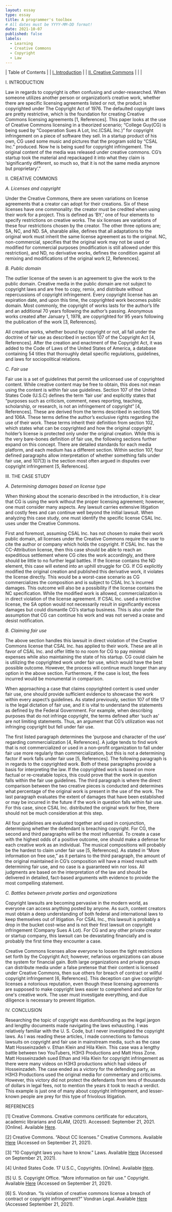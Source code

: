 ```yaml
---
layout: essay
type: essay
title: A programmer's toolbox
# All dates must be YYYY-MM-DD format!
date: 2021-10-07
published: false
labels:
  - Learning
  - Creative Commons
  - Copyright
  - Law
---
```


| Table of Contents |
| <a href="#i-introduction" rel="noopener noreferrer">I. Introduction</a> |
| <a href="#ii-creative-commons" rel="noopener noreferrer">II. Creative Commons</a> |
|  |

I. INTRODUCTION

Law in regards to copyright is often confusing and under-researched. When someone utilizes another person or organization’s creative work, whether there are specific licensing agreements listed or not, the product is copyrighted under The Copyright Act of 1976. The defaulted copyright laws are pretty restrictive, which is the foundation for creating Creative Commons licensing agreements [1, References]. This paper looks at the use of Creative Commons licensing in a theorized scenario; “College Guy(CG) is being sued by “Cooperation Sues A Lot, Inc.(CSAL Inc.)” for copyright infringement on a piece of software they sell. In a startup product of his own, CG used some music and pictures that the program sold by “CSAL Inc.” produced. Now he is being sued for copyright infringement. The original content of the media was released under creative commons. CG’s startup took the material and repackaged it into what they claim is ‘significantly different, so much so, that it is not the same media anymore but proprietary’.”
  
II. CREATIVE COMMONS

*A. Licenses and copyright*

Under the Creative Commons, there are seven variations on license agreements that a creator can adopt for their creations. Six of these licenses have one commonality: the creator must be credited when using their work for a project.  This is defined as ‘BY,’ one of four elements to specify restrictions on creative works. The six licenses are variations of these four restrictions chosen by the creator. The other three options are; SA, NC, and ND. SA, sharable alike, defines that all adaptations to the original work must inherit the same license agreement as to the original. NC, non-commercial, specifies that the original work may not be used or modified for commercial purposes (modification is still allowed under this restriction), and ND, no derivative works, defines the condition against all remixing and modifications of the original work [2, References]. 

*B. Public domain*

The outlier license of the seven is an agreement to give the work to the public domain. Creative media in the public domain are not subject to copyright laws and are free to copy, remix, and distribute without repercussions of copyright infringement. Every copyright license has an expiration date, and upon this time, the copyrighted work becomes public domain. Most commonly, the copyright of works lasts for the author’s life and an additional 70 years following the author’s passing. Anonymous works created after January 1, 1978, are copyrighted for 95 years following the publication of the work [3, References].

All creative works, whether bound by copyright or not, all fall under the doctrine of fair use as described in section 107 of the Copyright Act [4, References]. After the creation and enactment of the Copyright Act, it was added to the Code of Laws of the United States of America, a database containing 54 titles that thoroughly detail specific regulations, guidelines, and laws for sociopolitical relations.

*C. Fair use*

Fair use is a set of guidelines that permit the unlicensed use of copyrighted content. While creative content may be free to obtain, this does not mean using the content is within fair use guidelines. Section 107 of the United States Code (U.S.C) defines the term ‘fair use’ and explicitly states that “purposes such as criticism, comment, news reporting, teaching, scholarship, or research, is not an infringement of copyright” [4, References]. These are derived from the terms described in sections 106 and 106A. These terms define the author’s exclusive rights regarding the use of their work. These terms inherit their definition from section 102, which states what can be copyrighted and how the original copyright holder’s license is protected only under the original creation. While this is the very bare-bones definition of fair use, the following sections further expand on this concept. There are detailed standards for each media platform, and each medium has a different section. Within section 107, four defined paragraphs allow interpretation of whether something falls under fair use, and 107(3) is the section most often argued in disputes over copyright infringement [5, References].
  
III. THE CASE STUDY

*A. Determining damages based on license type*

When thinking about the scenario described in the introduction, it is clear that CG is using the work without the proper licensing agreement; however, one must consider many aspects. Any lawsuit carries extensive litigation and costly fees and can continue well beyond the initial lawsuit. When analyzing this case study, one must identify the specific license CSAL Inc. uses under the Creative Commons.

First and foremost, assuming CSAL Inc. has not chosen to make their work public domain, all licenses under the Creative Commons require the user to cite the author or company which holds the copyright. If CSAL Inc. has the CC-Attribution license, then this case should be able to reach an expeditious settlement where CG cites the work accordingly, and there should be little to no further legal battles. If the license contains the ND element, this case will extend into an uphill struggle for CG. If CG explicitly modified the original creation and published this derivative work, it violates the license directly. This would be a worst-case scenario as CG commercializes the composition and is subject to CSAL Inc.’s incurred damages. This outcome will also be a possibility if the license contains the NC specification. While the modified work is allowed, commercialization is in direct violation of the license agreement. If CSAL Inc. used a restrictive license, the SA option would not necessarily result in significantly excess damages but could dismantle CG’s startup business. This is also under the assumption that CG can continue his work and was not served a cease and desist notification.

*B. Claiming fair use*

The above section handles this lawsuit in direct violation of the Creative Commons license that CSAL Inc. has applied to their work. These are all in favor of CSAL Inc. and offer little to no room for CG to pay minimal expenses while also maintaining the state of his startup. CG could claim he is utilizing the copyrighted work under fair use, which would have the best possible outcome. However, the process will continue much longer than any option in the above section. Furthermore, if the case is lost, the fees incurred would be monumental in comparison.

When approaching a case that claims copyrighted content is used under fair use, one should provide sufficient evidence to showcase the work within every aspect’s guidelines. As stated previously, section 107 of title 17 is the legal dictation of fair use, and it is vital to understand the statements as defined by the Federal Government. For example, when describing purposes that do not infringe copyright, the terms defined after ‘such as’ are not limiting statements. Thus, an argument that CG’s utilization was not infringing copyright but fell under fair use.

The first listed paragraph determines the ‘purpose and character of the use’ regarding commercialization [4, References]. A judge tends to find work that is not commercialized or used in a non-profit organization to fall under fair use more regularly than commercialization, but this is not a determining factor if work falls under fair use [5, References]. The following paragraph is in regards to the copyrighted work. Both of these paragraphs provide a basis for interpreting the law. If the copyrighted work is based on more factual or re-creatable topics, this could prove that the work in question falls within the fair use guidelines. The third paragraph is where the direct comparison between the two creative pieces is conducted and determines what percentage of the original work is present in the use of the work. The last paragraph evaluates the extent of damages that have been established or may be incurred in the future if the work in question falls within fair use. For this case, since CSAL Inc. distributed the original work for free, there should not be much consideration at this step.

All four guidelines are evaluated together and used in conjunction, determining whether the defendant is breaching copyright. For CG, the second and third paragraphs will be the most influential. To create a case with the highest odds of a positive outcome, one should make a defense for each creative work as an individual. The musical compositions will probably be the hardest to claim under fair use [5, References]. As stated in “More information on free use,” as it pertains to the third paragraph, the amount of the original maintained in CG’s composition will have a mixed result with determining fair use, and no case is a guaranteed win nor loss. All judgments are based on the interpretation of the law and should be delivered in detailed, fact-based arguments with evidence to provide the most compelling statement.

*C. Battles between private parties and organizations*

Copyright lawsuits are becoming pervasive in the modern world, as everyone can access anything posted by anyone. As such, content creators must obtain a deep understanding of both federal and international laws to keep themselves out of litigation. For CSAL Inc., this lawsuit is probably a drop in the bucket cost-wise and is not their first lawsuit on copyright infringement (Company Sues A Lot). For CG and any other private creator or startup company, this lawsuit can be devastating financially and is probably the first time they encounter a case. 

Creative Commons licenses allow everyone to loosen the tight restrictions set forth by the Copyright Act; however, nefarious organizations can abuse the system for financial gain. Both large organizations and private groups can distribute media under a false pretense that their content is licensed under Creative Commons, then sue others for breach of contract or willful copyright infringement [6, References]. This deception can give copyright-licenses a notorious reputation, even though these licensing agreements are supposed to make copyright laws easier to comprehend and utilize for one's creative work. The user must investigate everything, and due diligence is necessary to prevent litigation.

IV. CONCLUSION

Researching the topic of copyright was dumbfounding as the legal jargon and lengthy documents made navigating the laws exhausting. I was relatively familiar with the U. S. Code, but I never investigated the copyright laws. As I was reading these articles, I made connections to famous lawsuits on copyright and fair use in mainstream media, such as the case Matt Hosseinzadeh v. Ethan Klein and Hila Klein. This case was a lengthy battle between two YouTubers, H3H3 Productions and Matt Hoss Zone. Matt Hosseinzadeh sued Ethan and Hila Klein for copyright infringement as there were many videos on H3H3 productions which had videos of Hosseinzadeh. The case ended as a victory for the defending party, as H3H3 Productions used the original media for commentary and criticisms. However, this victory did not protect the defendants from tens of thousands of dollars in legal fees, not to mention the years it took to reach a verdict. This example is just one of many about copyright infringement, and lesser-known people are prey for this type of frivolous litigation. 

REFERENCES

[1] Creative Commons. Creative commons certificate for educators, academic librarians and GLAM, (2021). Accessed: September 21, 2021. [Online]. Available <a href="https://certificates.creativecommons.org/cccertedu/" target="_blank" rel="noopener noreferrer">Here</a>.

[2] Creative Commons. “About CC licenses.” Creative Commons. Available <a href="https://creativecommons.org/about/cclicenses/" target="_blank" rel="noopener noreferrer">Here</a> (Accessed on September 21, 2021).

[3] “10 Copyright laws you have to know.” Laws. Available <a href="https://copyright.laws.com/copyright-law" target="_blank" rel="noopener noreferrer">Here</a> (Accessed on September 21, 2021).

[4] United States Code. 17 U.S.C., Copyrights. [Online]. Available <a href="https://uscode.house.gov/browse/prelim@title17&edition=prelim" target="_blank" rel="noopener noreferrer">Here</a>.

[5] U. S. Copyright Office. “More information on fair use.” Copyright. Available <a href="https://www.copyright.gov/fair-use/more-info.html" target="_blank" rel="noopener noreferrer">Here</a> (Accessed on September 21, 2021).

[6] S. Vondran. “Is violation of creative commons license a breach of contract or copyright infringement?” Vondran Legal. Available <a href="https://www.vondranlegal.com/is-violation-of-creative-commons-license-a-breach-of-contract-or-copyright-infringement#:~:text=If%20a%20Creative%20Commons%20condition%20is%20breached%2C%20likely,for%20breach.%20A%20covenant%20is%20basically%20a%20promise" target="_blank" rel="noopener noreferrer">Here</a> (Accessed September 21, 2021).
